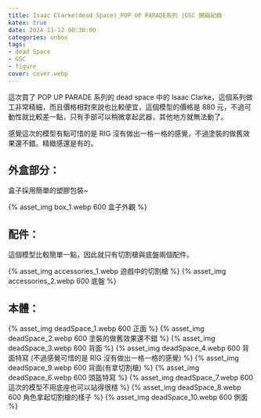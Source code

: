 ```yaml
---
title: Isaac Clarke(dead Space)_POP UP PARADE系列 |GSC 開箱紀錄
katex: true
date: 2024-11-12 00:30:00
categories: unbox
tags:
- dead Space
- GSC
- figure
cover: cover.webp
---
```


這次買了 POP UP PARADE 系列的 dead space 中的 Isaac Clarke，這個系列做工非常精細，而且價格相對來說也比較便宜，這個模型的價格是 880 元，不過可動性就比較差一點，只有手部可以稍微拿起武器，其他地方就無法動了。

感覺這次的模型有點可惜的是 RIG 沒有做出一格一格的感覺，不過塗裝的做舊效果還不錯。精緻感還是有的。

## 外盒部分：

盒子採用簡單的塑膠包裝~

{% asset_img box_1.webp 600 盒子外觀 %}

## 配件：

這個模型比較簡單一點，因此就只有切割槍與底盤兩個配件。

{% asset_img accessories_1.webp 遊戲中的切割槍 %}
{% asset_img accessories_2.webp 600 底盤 %}

## 本體：

{% asset_img deadSpace_1.webp 600 正面 %}
{% asset_img deadSpace_2.webp 600 塗裝的做舊效果還不錯 %}
{% asset_img deadSpace_3.webp 600 背面 %}
{% asset_img deadSpace_4.webp 600 背面特寫  (不過感覺可惜的是 RIG 沒有做出一格一格的感覺) %}
{% asset_img deadSpace_9.webp 600 背面(有拿切割槍) %}
{% asset_img deadSpace_6.webp 600 頭盔特寫 %}
{% asset_img deadSpace_7.webp 600 這次的模型不用底座也可以站得很穩 %}
{% asset_img deadSpace_8.webp 600 角色拿起切割槍的樣子 %}
{% asset_img deadSpace_10.webp 600 側面 %}
